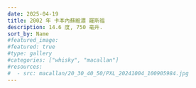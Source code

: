 ```yaml
---
date: 2025-04-19
title: 2002 年 卡本內蘇維濃 羅斯福
description: 14.6 度, 750 毫升.
sort_by: Name
#featured_image: 
#featured: true
#type: gallery
#categories: ["whisky", "macallan"]
#resources:
#  - src: macallan/20_30_40_50/PXL_20241004_100905984.jpg
---
```

